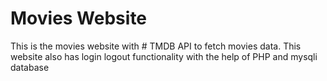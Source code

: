 # Movies Website
This is the movies website with # TMDB API to fetch movies data.
This website also has login logout functionality with the help of PHP
and mysqli database
